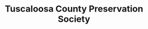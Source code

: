 ---
layout: repo
title: "Tuscaloosa County Preservation Society"
id: 11277
permalink: repos/11277/
---